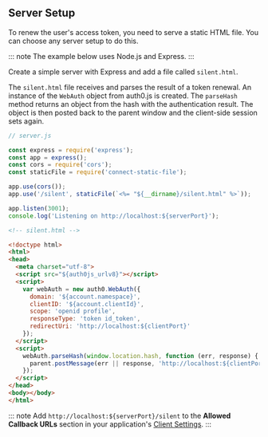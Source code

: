 ## Server Setup

To renew the user's access token, you need to serve a static HTML file. You can choose any server setup to do this. 

::: note
The example below uses Node.js and Express.
:::

Create a simple server with Express and add a file called `silent.html`.

The `silent.html` file receives and parses the result of a token renewal. An instance of the `WebAuth` object from auth0.js is created. The `parseHash` method returns an object from the hash with the authentication result. The object is then posted back to the parent window and the client-side session sets again. 

```js
// server.js

const express = require('express');
const app = express();
const cors = require('cors');
const staticFile = require('connect-static-file');

app.use(cors());
app.use('/silent', staticFile(`<%= "${__dirname}/silent.html" %>`));

app.listen(3001);
console.log('Listening on http://localhost:${serverPort}');
```

```html
<!-- silent.html -->

<!doctype html>
<html>
<head>
  <meta charset="utf-8">
  <script src="${auth0js_urlv8}"></script>
  <script>
    var webAuth = new auth0.WebAuth({
      domain: '${account.namespace}',
      clientID: '${account.clientId}',
      scope: 'openid profile',
      responseType: 'token id_token',
      redirectUri: 'http://localhost:${clientPort}'
    });
  </script>
  <script>
    webAuth.parseHash(window.location.hash, function (err, response) {
      parent.postMessage(err || response, 'http://localhost:${clientPort}');
    });
  </script>
</head>
<body></body>
</html>
```

::: note
Add `http://localhost:${serverPort}/silent` to the **Allowed Callback URLs** section in your application's [Client Settings](${manage_url}/#/clients/${account.clientId}/settings).
:::